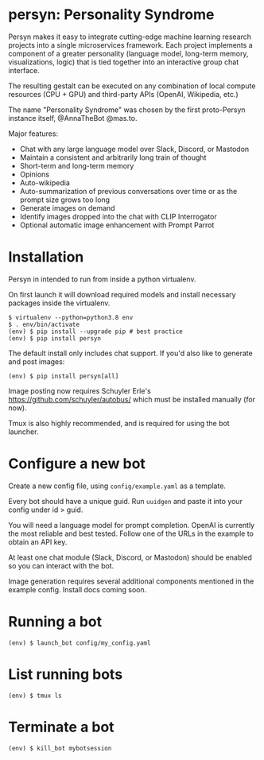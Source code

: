 # persyn: Personality Syndrome

Persyn makes it easy to integrate cutting-edge machine learning research projects into a single microservices framework. Each project implements a component of a greater personality (language model, long-term memory, visualizations, logic) that is tied together into an interactive group chat interface.

The resulting gestalt can be executed on any combination of local compute resources (CPU + GPU) and third-party APIs (OpenAI, Wikipedia, etc.)

The name "Personality Syndrome" was chosen by the first proto-Persyn instance itself, @AnnaTheBot @mas.to.

Major features:

  * Chat with any large language model over Slack, Discord, or Mastodon
  * Maintain a consistent and arbitrarily long train of thought
  * Short-term and long-term memory
  * Opinions
  * Auto-wikipedia
  * Auto-summarization of previous conversations over time or as the prompt size grows too long
  * Generate images on demand
  * Identify images dropped into the chat with CLIP Interrogator
  * Optional automatic image enhancement with Prompt Parrot

# Installation

Persyn in intended to run from inside a python virtualenv.

On first launch it will download required models and install necessary packages inside the virtualenv.

```
$ virtualenv --python=python3.8 env
$ . env/bin/activate
(env) $ pip install --upgrade pip # best practice
(env) $ pip install persyn
```

The default install only includes chat support. If you'd also like to generate and post images:

```
(env) $ pip install persyn[all]
```

Image posting now requires Schuyler Erle's https://github.com/schuyler/autobus/ which must be installed manually (for now).

Tmux is also highly recommended, and is required for using the bot launcher.

# Configure a new bot

Create a new config file, using `config/example.yaml` as a template.

Every bot should have a unique guid. Run `uuidgen` and paste it into your config under id > guid.

You will need a language model for prompt completion. OpenAI is currently the most reliable and best tested. Follow one of the URLs in the example to obtain an API key.

At least one chat module (Slack, Discord, or Mastodon) should be enabled so you can interact with the bot.

Image generation requires several additional components mentioned in the example config. Install docs coming soon.

# Running a bot

```
(env) $ launch_bot config/my_config.yaml
```

# List running bots

```
(env) $ tmux ls
```

# Terminate a bot

```
(env) $ kill_bot mybotsession
```
